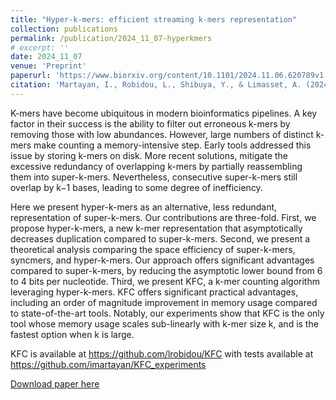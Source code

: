 ```yaml
---
title: "Hyper-k-mers: efficient streaming k-mers representation"
collection: publications
permalink: /publication/2024_11_07-hyperkmers
# excerpt: ''
date: 2024_11_07
venue: 'Preprint'
paperurl: 'https://www.biorxiv.org/content/10.1101/2024.11.06.620789v1'
citation: 'Martayan, I., Robidou, L., Shibuya, Y., & Limasset, A. (2024). Hyper-k-mers: efficient streaming k-mers representation. bioRxiv, 2024-11.'
---
```

K-mers have become ubiquitous in modern bioinformatics pipelines. A key factor in their success is the ability to filter out erroneous k-mers by removing those with low abundances. However, large numbers of distinct k-mers make counting a memory-intensive step. Early tools addressed this issue by storing k-mers on disk. More recent solutions, mitigate the excessive redundancy of overlapping k-mers by partially reassembling them into super-k-mers. Nevertheless, consecutive super-k-mers still overlap by k−1 bases, leading to some degree of inefficiency.

Here we present hyper-k-mers as an alternative, less redundant, representation of super-k-mers. Our contributions are three-fold. First, we propose hyper-k-mers, a new k-mer representation that asymptotically decreases duplication compared to super-k-mers. Second, we present a theoretical analysis comparing the space efficiency of super-k-mers, syncmers, and hyper-k-mers. Our approach offers significant advantages compared to super-k-mers, by reducing the asymptotic lower bound from 6 to 4 bits per nucleotide. Third, we present KFC, a k-mer counting algorithm leveraging hyper-k-mers. KFC offers significant practical advantages, including an order of magnitude improvement in memory usage compared to state-of-the-art tools. Notably, our experiments show that KFC is the only tool whose memory usage scales sub-linearly with k-mer size k, and is the fastest option when k is large.

KFC is available at https://github.com/lrobidou/KFC with tests available at https://github.com/imartayan/KFC_experiments

[Download paper here](https://academic.oup.com/bioinformatics/article/39/5/btad305/7169157)